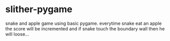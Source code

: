 # slither-pygame

snake and apple game using basic pygame. everytime snake eat an apple the score will be incremented and if snake touch the boundary wall then he will loose...
